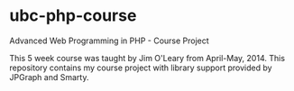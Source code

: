 ubc-php-course
==============

Advanced Web Programming in PHP - Course Project

This 5 week course was taught by Jim O'Leary from April-May, 2014. This repository contains my course project with library support provided by JPGraph and Smarty.
